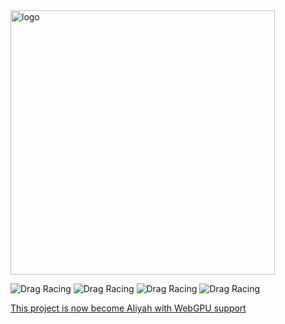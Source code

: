 <img src="https://gamewebengine.com/images/home.png" alt="logo" width="423"/>

![Drag Racing](https://img.shields.io/badge/lang-javascript-f39f37) ![Drag Racing](https://img.shields.io/badge/npm-v1.0.1-blue) ![Drag Racing](https://img.shields.io/badge/release-v1.1.3-blue) ![Drag Racing](https://img.shields.io/badge/dependencies-electron-brightgreen) 

[This project is now become Aliyah with WebGPU support](https://aliyah-engine.com/)
